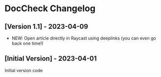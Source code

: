 # DocCheck Changelog

## [Version 1.1] - 2023-04-09

- NEW: Open article directly in Raycast using deeplinks (you can even go back one time!)

## [Initial Version] - 2023-04-01

Initial version code
